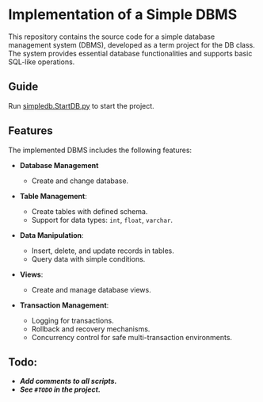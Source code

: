 # Implementation of a Simple DBMS

This repository contains the source code for a simple database management system (DBMS), developed as a term project for the DB class. The system provides essential database functionalities and supports basic SQL-like operations.

## Guide
Run [simpledb.StartDB.py](simpledb/StartDB.py) to start the project.

## Features

The implemented DBMS includes the following features:

- **Database Management**
    - Create and change database.

- **Table Management**:
  - Create tables with defined schema.
  - Support for data types: `int`, `float`, `varchar`.

- **Data Manipulation**:
  - Insert, delete, and update records in tables.
  - Query data with simple conditions.

- **Views**:
  - Create and manage database views.

- **Transaction Management**:
  - Logging for transactions.
  - Rollback and recovery mechanisms.
  - Concurrency control for safe multi-transaction environments.

## Todo:
- ***Add comments to all scripts.***
- ***See `#TODO` in the project.***
